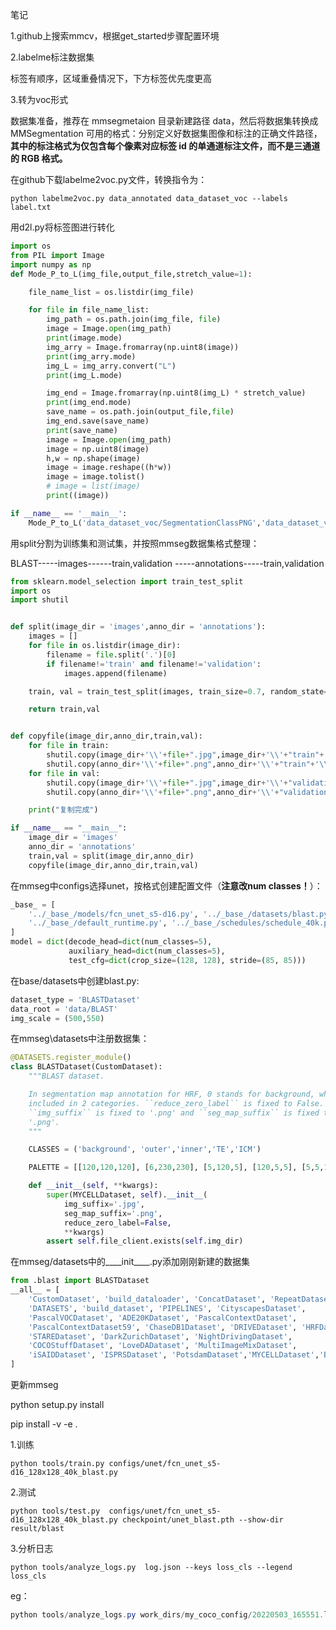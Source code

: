 笔记

1.github上搜索mmcv，根据get_started步骤配置环境

2.labelme标注数据集

标签有顺序，区域重叠情况下，下方标签优先度更高

3.转为voc形式

数据集准备，推荐在 mmsegmetaion 目录新建路径 data，然后将数据集转换成 MMSegmentation 可用的格式：分别定义好数据集图像和标注的正确文件路径，**其中的标注格式为仅包含每个像素对应标签 id 的单通道标注文件，而不是三通道的 RGB 格式。**

在github下载labelme2voc.py文件，转换指令为：

```
python labelme2voc.py data_annotated data_dataset_voc --labels label.txt
```

用d2l.py将标签图进行转化

```python
import os
from PIL import Image
import numpy as np
def Mode_P_to_L(img_file,output_file,stretch_value=1):

    file_name_list = os.listdir(img_file)

    for file in file_name_list:
        img_path = os.path.join(img_file, file)
        image = Image.open(img_path)
        print(image.mode)
        img_arry = Image.fromarray(np.uint8(image))
        print(img_arry.mode)
        img_L = img_arry.convert("L")
        print(img_L.mode)

        img_end = Image.fromarray(np.uint8(img_L) * stretch_value)
        print(img_end.mode)
        save_name = os.path.join(output_file,file)
        img_end.save(save_name)
        print(save_name)
        image = Image.open(img_path)
        image = np.uint8(image)
        h,w = np.shape(image)
        image = image.reshape((h*w))
        image = image.tolist()
        # image = list(image)
        print((image))

if __name__ == '__main__':
    Mode_P_to_L('data_dataset_voc/SegmentationClassPNG','data_dataset_voc\\SegmentationClassPNG_toL')
```

用split分割为训练集和测试集，并按照mmseg数据集格式整理：

BLAST-----images------train,validation
            -----annotations-----train,validation

```python
from sklearn.model_selection import train_test_split
import os
import shutil


def split(image_dir = 'images',anno_dir = 'annotations'):
    images = []
    for file in os.listdir(image_dir):
        filename = file.split('.')[0]
        if filename!='train' and filename!='validation':
            images.append(filename)

    train, val = train_test_split(images, train_size=0.7, random_state=0)

    return train,val


def copyfile(image_dir,anno_dir,train,val):
    for file in train:
        shutil.copy(image_dir+'\\'+file+".jpg",image_dir+'\\'+"train"+'\\'+file+".jpg")
        shutil.copy(anno_dir+'\\'+file+".png",anno_dir+'\\'+"train"+'\\'+file+".png")
    for file in val:
        shutil.copy(image_dir+'\\'+file+".jpg",image_dir+'\\'+"validation"+'\\'+file+".jpg")
        shutil.copy(anno_dir+'\\'+file+".png",anno_dir+'\\'+"validation"+'\\'+file+".png")

    print("复制完成")

if __name__ == "__main__":
    image_dir = 'images'
    anno_dir = 'annotations'
    train,val = split(image_dir,anno_dir)
    copyfile(image_dir,anno_dir,train,val)
```

在mmseg中configs选择unet，按格式创建配置文件（**注意改num classes！**）：

```python
_base_ = [
    '../_base_/models/fcn_unet_s5-d16.py', '../_base_/datasets/blast.py', //修改此处
    '../_base_/default_runtime.py', '../_base_/schedules/schedule_40k.py'
]
model = dict(decode_head=dict(num_classes=5),
             auxiliary_head=dict(num_classes=5),
             test_cfg=dict(crop_size=(128, 128), stride=(85, 85)))
```

在base/datasets中创建blast.py:

```python
dataset_type = 'BLASTDataset'
data_root = 'data/BLAST'
img_scale = (500,550)
```

在mmseg\datasets中注册数据集：

```python
@DATASETS.register_module()
class BLASTDataset(CustomDataset):
    """BLAST dataset.

    In segmentation map annotation for HRF, 0 stands for background, which is
    included in 2 categories. ``reduce_zero_label`` is fixed to False. The
    ``img_suffix`` is fixed to '.png' and ``seg_map_suffix`` is fixed to
    '.png'.
    """

    CLASSES = ('background', 'outer','inner','TE','ICM')

    PALETTE = [[120,120,120], [6,230,230], [5,120,5], [120,5,5], [5,5,120]]

    def __init__(self, **kwargs):
        super(MYCELLDataset, self).__init__(
            img_suffix='.jpg',
            seg_map_suffix='.png',
            reduce_zero_label=False,
            **kwargs)
        assert self.file_client.exists(self.img_dir)
```

在mmseg/datasets中的____init____.py添加刚刚新建的数据集

```PYTHON
from .blast import BLASTDataset
__all__ = [
    'CustomDataset', 'build_dataloader', 'ConcatDataset', 'RepeatDataset',
    'DATASETS', 'build_dataset', 'PIPELINES', 'CityscapesDataset',
    'PascalVOCDataset', 'ADE20KDataset', 'PascalContextDataset',
    'PascalContextDataset59', 'ChaseDB1Dataset', 'DRIVEDataset', 'HRFDataset',
    'STAREDataset', 'DarkZurichDataset', 'NightDrivingDataset',
    'COCOStuffDataset', 'LoveDADataset', 'MultiImageMixDataset',
    'iSAIDDataset', 'ISPRSDataset', 'PotsdamDataset','MYCELLDataset','BLASTDataset'
]
```

更新mmseg


python setup.py install 

pip install -v -e .

1.训练

```
python tools/train.py configs/unet/fcn_unet_s5-d16_128x128_40k_blast.py
```

2.测试

```
python tools/test.py  configs/unet/fcn_unet_s5-d16_128x128_40k_blast.py checkpoint/unet_blast.pth --show-dir result/blast
```

3.分析日志

```
python tools/analyze_logs.py  log.json --keys loss_cls --legend loss_cls 
```

eg：

```java
python tools/analyze_logs.py work_dirs/my_coco_config/20220503_165551.log.json --out log_curve.png  --keys loss
```

